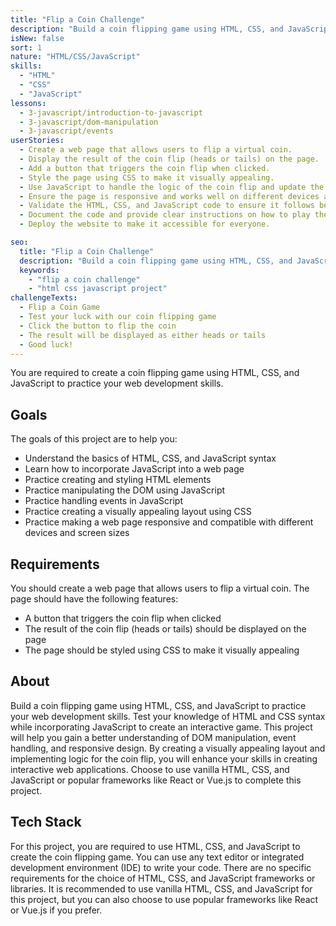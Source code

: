 ```yaml
---
title: "Flip a Coin Challenge"
description: "Build a coin flipping game using HTML, CSS, and JavaScript to practice your web development skills. Test your knowledge of HTML and CSS syntax while incorporating JavaScript to create an interactive game."
isNew: false
sort: 1
nature: "HTML/CSS/JavaScript"
skills:
  - "HTML"
  - "CSS"
  - "JavaScript"
lessons:
  - 3-javascript/introduction-to-javascript
  - 3-javascript/dom-manipulation
  - 3-javascript/events
userStories:
  - Create a web page that allows users to flip a virtual coin.
  - Display the result of the coin flip (heads or tails) on the page.
  - Add a button that triggers the coin flip when clicked.
  - Style the page using CSS to make it visually appealing.
  - Use JavaScript to handle the logic of the coin flip and update the page accordingly.
  - Ensure the page is responsive and works well on different devices and screen sizes.
  - Validate the HTML, CSS, and JavaScript code to ensure it follows best practices and standards.
  - Document the code and provide clear instructions on how to play the game.
  - Deploy the website to make it accessible for everyone.

seo:
  title: "Flip a Coin Challenge"
  description: "Build a coin flipping game using HTML, CSS, and JavaScript to practice your web development skills. Test your knowledge of HTML and CSS syntax while incorporating JavaScript to create an interactive game. This project will help you gain a better understanding of DOM manipulation, event handling, and responsive design. By creating a visually appealing layout and implementing logic for the coin flip, you will enhance your skills in creating interactive web applications. Choose to use vanilla HTML, CSS, and JavaScript or popular frameworks like React or Vue.js to complete this project."
  keywords:
    - "flip a coin challenge"
    - "html css javascript project"
challengeTexts:
  - Flip a Coin Game
  - Test your luck with our coin flipping game
  - Click the button to flip the coin
  - The result will be displayed as either heads or tails
  - Good luck!
---
```


You are required to create a coin flipping game using HTML, CSS, and JavaScript to practice your web development skills.

## Goals

The goals of this project are to help you:

- Understand the basics of HTML, CSS, and JavaScript syntax
- Learn how to incorporate JavaScript into a web page
- Practice creating and styling HTML elements
- Practice manipulating the DOM using JavaScript
- Practice handling events in JavaScript
- Practice creating a visually appealing layout using CSS
- Practice making a web page responsive and compatible with different devices and screen sizes

## Requirements

You should create a web page that allows users to flip a virtual coin. The page should have the following features:

- A button that triggers the coin flip when clicked
- The result of the coin flip (heads or tails) should be displayed on the page
- The page should be styled using CSS to make it visually appealing

## About

Build a coin flipping game using HTML, CSS, and JavaScript to practice your web development skills. Test your knowledge of HTML and CSS syntax while incorporating JavaScript to create an interactive game. This project will help you gain a better understanding of DOM manipulation, event handling, and responsive design. By creating a visually appealing layout and implementing logic for the coin flip, you will enhance your skills in creating interactive web applications. Choose to use vanilla HTML, CSS, and JavaScript or popular frameworks like React or Vue.js to complete this project.

## Tech Stack

For this project, you are required to use HTML, CSS, and JavaScript to create the coin flipping game. You can use any text editor or integrated development environment (IDE) to write your code. There are no specific requirements for the choice of HTML, CSS, and JavaScript frameworks or libraries. It is recommended to use vanilla HTML, CSS, and JavaScript for this project, but you can also choose to use popular frameworks like React or Vue.js if you prefer.
